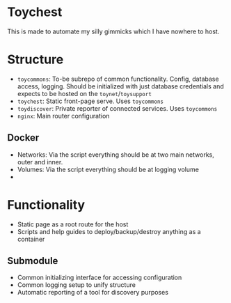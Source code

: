 

# Toychest
This is made to automate my silly gimmicks which I have nowhere to host.

# Structure
* `toycommons`: To-be subrepo of common functionality. Config, database access, logging.
Should be initialized with just database credentials and expects to be hosted on the `toynet`/`toysupport`
* `toychest`: Static front-page serve. Uses `toycommons`
* `toydiscover`: Private reporter of connected services. Uses `toycommons`
* `nginx`: Main router configuration

## Docker
* Networks: Via the script everything should be at two main networks, outer and inner.
* Volumes: Via the script everything should be at logging volume
* 

# Functionality
* Static page as a root route for the host
* Scripts and help guides to deploy/backup/destroy anything as a container

## Submodule
* Common initializing interface for accessing configuration
* Common logging setup to unify structure
* Automatic reporting of a tool for discovery purposes